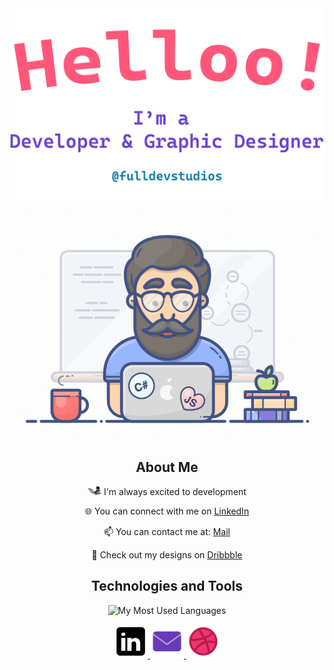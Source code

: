 <div align="center">
  <img alt="Hi, I'm Ebubekir. I'm developing open source!" src="./assets/gh-readme-header.png" />
  <img alt="GIF Video" src="./assets/tenor.gif" />

## About Me

<p>

<img alt="GIF video" src="assets/codercat.gif" height="15px"/> I'm always excited to development

</p>
<p>

🌐 You can connect with me on [LinkedIn](https://www.linkedin.com/in/ebubekir-nazli-13esn/)

</p>
<p>

📫 You can contact me at: [Mail](fulldevstudios@gmail.com)

</p>
<p>

🎨 Check out my designs on [Dribbble](https://dribbble.com/devebu)

</p>

## Technologies and Tools

<p>
  <img src="https://github-readme-stats.vercel.app/api/top-langs/?username=ebu13&layout=compact&langs_count=14" alt="My Most Used Languages" />
</p>
<div>

<p class="social-links">
    <a href="https://www.linkedin.com/in/ebubekir-nazli-13esn/">
        <img src="assets/linkedin_icon.svg" alt="LinkedIn Icon" width="54" height="54">
    </a>
    <a href="mailto:fulldevstudios@gmail.com">
        <img src="assets/email_icon.png" alt="Email Icon" width="54" height="54">
    </a>
    <a href="https://dribbble.com/devebu">
        <img src="assets/dribbble_icon.svg" alt="Dribbble Icon" width="54" height="54">
    </a>
</p>


</div>
</div>
